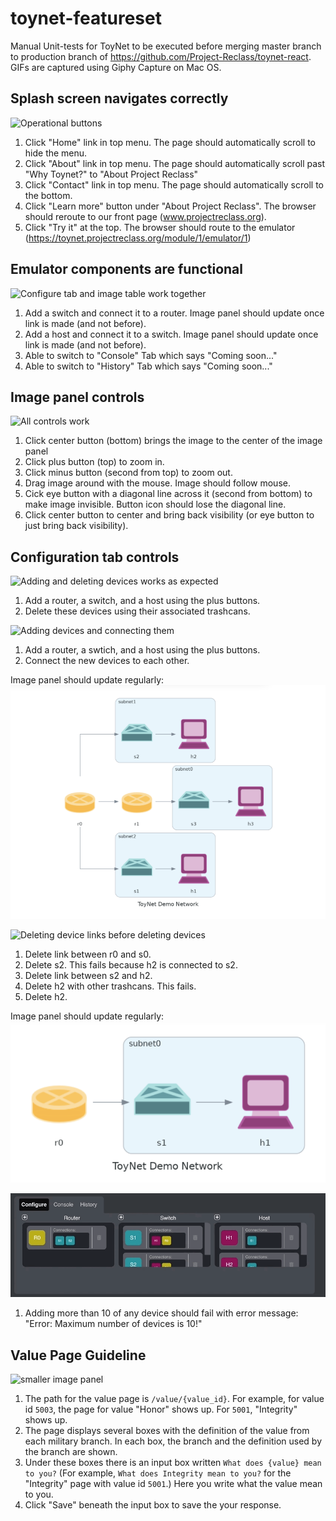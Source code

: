 # toynet-featureset
Manual Unit-tests for ToyNet to be executed before merging master branch to production branch of https://github.com/Project-Reclass/toynet-react.
GIFs are captured using Giphy Capture on Mac OS.

## Splash screen navigates correctly
![Operational buttons](https://github.com/Project-Reclass/toynet-featureset/blob/main/splashscreen.gif)

1. Click "Home" link in top menu. The page should automatically scroll to hide the menu.
2. Click "About" link in top menu. The page should automatically scroll past "Why Toynet?" to "About Project Reclass"
3. Click "Contact" link in top menu. The page should automatically scroll to the bottom.
4. Click "Learn more" button under "About Project Reclass". The browser should reroute to our front page (www.projectreclass.org).
5. Click "Try it" at the top. The browser should route to the emulator (https://toynet.projectreclass.org/module/1/emulator/1)

## Emulator components are functional
![Configure tab and image table work together](https://github.com/Project-Reclass/toynet-featureset/blob/main/responsive-image-blank-tabs.gif)

1. Add a switch and connect it to a router. Image panel should update once link is made (and not before).
2. Add a host and connect it to a switch. Image panel should update once link is made (and not before).
3. Able to switch to "Console" Tab which says "Coming soon..."
4. Able to switch to "History" Tab which says "Coming soon..."

## Image panel controls
![All controls work](https://github.com/Project-Reclass/toynet-featureset/blob/main/imagepanel.gif)

1. Click center button (bottom) brings the image to the center of the image panel
2. Click plus button (top) to zoom in.
3. Click minus button (second from top) to zoom out.
4. Drag image around with the mouse. Image should follow mouse.
5. Cick eye button with a diagonal line across it (second from bottom) to make image invisible. Button icon should lose the diagonal line.
6. Click center button to center and bring back visibility (or eye button to just bring back visibility).

## Configuration tab controls
![Adding and deleting devices works as expected](https://github.com/Project-Reclass/toynet-featureset/blob/main/add-delete-devices.gif)

1. Add a router, a switch, and a host using the plus buttons.
2. Delete these devices using their associated trashcans.

![Adding devices and connecting them](https://github.com/Project-Reclass/toynet-featureset/blob/main/connectingdevices.gif)
1. Add a router, a swtich, and a host using the plus buttons.
2. Connect the new devices to each other.

Image panel should update regularly:
![larger image panel](https://github.com/Project-Reclass/toynet-featureset/blob/main/connected-devices.png)

![Deleting device links before deleting devices](https://github.com/Project-Reclass/toynet-featureset/blob/main/deleting-linked-devices.gif)
1. Delete link between r0 and s0.
2. Delete s2. This fails because h2 is connected to s2.
3. Delete link between s2 and h2.
4. Delete h2 with other trashcans. This fails.
5. Delete h2.

Image panel should update regularly:
![smaller image panel](https://github.com/Project-Reclass/toynet-featureset/blob/main/links-deleted.png)

![Adding too many devices](https://github.com/Project-Reclass/toynet-featureset/blob/main/too-many-devices-error.gif)
1. Adding more than 10 of any device should fail with error message: "Error: Maximum number of devices is 10!"

## Value Page Guideline
![smaller image panel](https://github.com/Project-Reclass/toynet-featureset/blob/main/value_page_instructions.gif)
1. The path for the value page is `/value/{value_id}`. For example, for value id `5003`, the page for value "Honor" shows up. For `5001`, "Integrity" shows up.
2. The page displays several boxes with the definition of the value from each military branch. In each box, the branch and the definition used by the branch are shown.
3. Under these boxes there is an input box written `What does {value} mean to you?` (For example, `What does Integrity mean to you?` for the "Integrity" page with value id `5001`.) Here you write what the value mean to you.
4. Click "Save" beneath the input box to save the your response.
